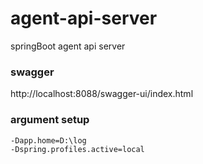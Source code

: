 # agent-api-server
springBoot agent api server

### swagger
http://localhost:8088/swagger-ui/index.html

### argument setup
```
-Dapp.home=D:\log
-Dspring.profiles.active=local
```
